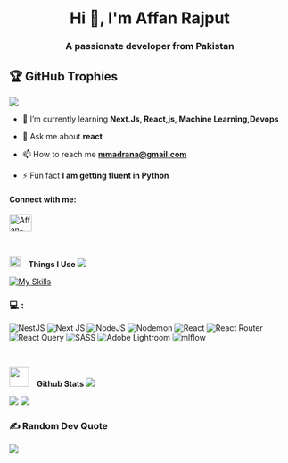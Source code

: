 
<h1 align="center">Hi 👋, I'm Affan Rajput</h1>
<h3 align="center">A passionate developer from Pakistan</h3>

## 🏆 GitHub Trophies
![](https://github-profile-trophy.vercel.app/?username=mainmann&theme=radical&no-frame=false&no-bg=true&margin-w=4)

- 🌱 I’m currently learning **Next.Js, React,js, Machine Learning,Devops**

- 💬 Ask me about **react**

- 📫 How to reach me **mmadrana@gmail.com**

- ⚡ Fun fact **I am getting fluent in Python**

<h4 align="left">Connect with me:</h4>
<p align="left">
<a href="https://www.instagram.com/rajput_codes/" target="blank"><img align="center" src="https://raw.githubusercontent.com/rahuldkjain/github-profile-readme-generator/master/src/images/icons/Social/instagram.svg" alt="Affan-Rajput" height="30" width="40" /></a>
</p>
<br/>

<img src="https://media2.giphy.com/media/QssGEmpkyEOhBCb7e1/giphy.gif?cid=ecf05e47a0n3gi1bfqntqmob8g9aid1oyj2wr3ds3mg700bl&rid=giphy.gif" width ="20"> &ensp;<b> Things I Use</b>
<img src="https://user-images.githubusercontent.com/73097560/115834477-dbab4500-a447-11eb-908a-139a6edaec5c.gif"><br>

<p align="left">

[![My Skills](https://skillicons.dev/icons?i=html,css,js,ts,nextjs,react,tailwind,jquery,express,threejs,figma,obsidian,md,npm,git,github,nodejs,express,prisma,ps,pr,ai,postgres,supabase,mongodb,jest,postman,vscode,webstorm,vercel,vite,bash,linux,debian,ubuntu,kali,md,cloudflare,py,sklearn,flask,pycharm,docker,arduino,cpp)](myweb)


### 💻  :
 ![NestJS](https://img.shields.io/badge/nestjs-%23E0234E.svg?style=plastic&logo=nestjs&logoColor=white) ![Next JS](https://img.shields.io/badge/Next-black?style=plastic&logo=next.js&logoColor=white) ![NodeJS](https://img.shields.io/badge/node.js-6DA55F?style=plastic&logo=node.js&logoColor=white) ![Nodemon](https://img.shields.io/badge/NODEMON-%23323330.svg?style=plastic&logo=nodemon&logoColor=%BBDEAD) ![React](https://img.shields.io/badge/react-%2320232a.svg?style=plastic&logo=react&logoColor=%2361DAFB) ![React Router](https://img.shields.io/badge/React_Router-CA4245?style=plastic&logo=react-router&logoColor=white) ![React Query](https://img.shields.io/badge/-React%20Query-FF4154?style=plastic&logo=react%20query&logoColor=white) ![SASS](https://img.shields.io/badge/SASS-hotpink.svg?style=plastic&logo=SASS&logoColor=white) ![Adobe Lightroom](https://img.shields.io/badge/Adobe%20Lightroom-31A8FF.svg?style=plastic&logo=Adobe%20Lightroom&logoColor=white)  ![mlflow](https://img.shields.io/badge/mlflow-%23d9ead3.svg?style=plastic&logo=numpy&logoColor=blue) 

<br/>

<img src="https://media.giphy.com/media/iY8CRBdQXODJSCERIr/giphy.gif" width ="35"> &ensp;<b> Github Stats </b>
<img src="https://user-images.githubusercontent.com/73097560/115834477-dbab4500-a447-11eb-908a-139a6edaec5c.gif">

![](https://github-readme-streak-stats.herokuapp.com/?user=mainmann&theme=tokyonight&hide_border=true) ![](https://github-readme-stats.vercel.app/api/top-langs/?username=mainmann&theme=tokyonight&hide_border=true&include_all_commits=false&count_private=false&layout=compact)
### ✍️ Random Dev Quote
![](https://quotes-github-readme.vercel.app/api?type=horizontal&theme=radical)

<!-- <img src="https://github.com/user-attachments/assets/9586a4f6-d3ac-4859-b561-fc06baa2c79b" width="500" height="250" > --!>
